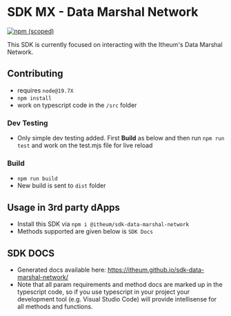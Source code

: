 # SDK MX - Data Marshal Network

[![npm (scoped)](https://img.shields.io/npm/v/@itheum/sdk-data-marshal-network?style=for-the-badge)](https://www.npmjs.com/package/@itheum/sdk-data-marshal-network)

This SDK is currently focused on interacting with the Itheum's Data Marshal Network.

## Contributing

- requires `node@19.7X`
- `npm install`
- work on typescript code in the `/src` folder

### Dev Testing

- Only simple dev testing added. First **Build** as below and then run `npm run test` and work on the test.mjs file for live reload

### Build

- `npm run build`
- New build is sent to `dist` folder

## Usage in 3rd party dApps

- Install this SDK via `npm i @itheum/sdk-data-marshal-network`
- Methods supported are given below is `SDK Docs`

## SDK DOCS

- Generated docs available here: https://itheum.github.io/sdk-data-marshal-network/
- Note that all param requirements and method docs are marked up in the typescript code, so if you use typescript in your project your development tool (e.g. Visual Studio Code) will provide intellisense for all methods and functions.
